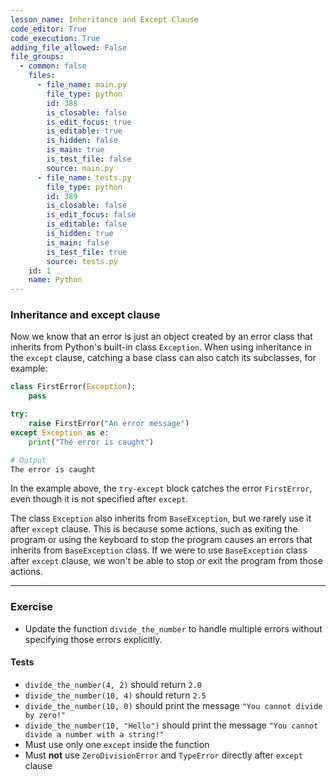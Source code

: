 ```yaml
---
lesson_name: Inheritance and Except Clause
code_editor: True
code_execution: True
adding_file_allowed: False
file_groups:
  - common: false
    files:
      - file_name: main.py
        file_type: python
        id: 388
        is_closable: false
        is_edit_focus: true
        is_editable: true
        is_hidden: false
        is_main: true
        is_test_file: false
        source: main.py
      - file_name: tests.py
        file_type: python
        id: 389
        is_closable: false
        is_edit_focus: false
        is_editable: false
        is_hidden: true
        is_main: false
        is_test_file: true
        source: tests.py
    id: 1
    name: Python
---
```


### Inheritance and except clause

Now we know that an error is just an object created by an error class that inherits from Python's built-in class `Exception`. When using inheritance in the `except` clause, catching a base class can also catch its subclasses, for example:

```python
class FirstError(Exception):
    pass

try:
    raise FirstError("An error message")
except Exception as e:
    print("The error is caught")
```

```bash
# Output
The error is caught
```

In the example above, the `try-except` block catches the error `FirstError`, even though it is not specified after `except`.

<div class="alert-info text-sm">
The class <code>Exception</code> also inherits from <code>BaseException</code>, but we rarely use it after <code>except</code> clause. This is because some actions, such as exiting the program or using the keyboard to stop the program causes an errors that inherits from <code>BaseException</code> class. If we were to use <code>BaseException</code> class after <code>except</code> clause, we won't be able to stop or exit the program from those actions.
</div>

---

### Exercise

- Update the function `divide_the_number` to handle multiple errors without specifying those errors explicitly.

#### Tests

<ul>
<li id="test-1"><code>divide_the_number(4, 2)</code> should return <code>2.0</code></li>
<li id="test-2"><code>divide_the_number(10, 4)</code> should return <code>2.5</code></li>
<li id="test-3"><code>divide_the_number(10, 0)</code> should print the message <code>"You cannot divide by zero!"</code></li>
<li id="test-4"><code>divide_the_number(10, "Hello")</code> should print the message <code>"You cannot divide a number with a string!"</code></li>
<li id="test-5">Must use only one <code>except</code> inside the function
<li id="test-6">Must <b>not</b> use <code>ZeroDivisionError</code> and <code>TypeError</code> directly after <code>except</code> clause
</ul>
